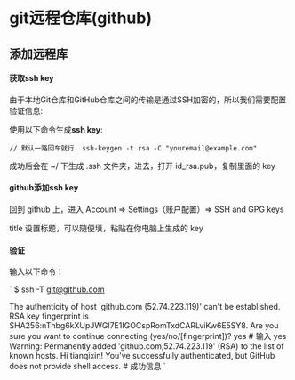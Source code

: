 # git远程仓库(github)

## 添加远程库

#### 获取ssh key

由于本地Git仓库和GitHub仓库之间的传输是通过SSH加密的，所以我们需要配置验证信息:

使用以下命令生成**ssh key**:

`
// 默认一路回车就行.
ssh-keygen -t rsa -C "youremail@example.com"
`

成功后会在 ~/ 下生成 .ssh 文件夹，进去，打开 id_rsa.pub，复制里面的 key

#### github添加ssh key

回到 github 上，进入 Account => Settings（账户配置）=> SSH and GPG keys

title 设置标题，可以随便填，粘贴在你电脑上生成的 key

#### 验证

输入以下命令：

`
$ ssh -T git@github.com

The authenticity of host 'github.com (52.74.223.119)' can't be established.
RSA key fingerprint is SHA256:nThbg6kXUpJWGl7E1IGOCspRomTxdCARLviKw6E5SY8.
Are you sure you want to continue connecting (yes/no/[fingerprint])? yes                   # 输入 yes
Warning: Permanently added 'github.com,52.74.223.119' (RSA) to the list of known hosts.
Hi tianqixin! You've successfully authenticated, but GitHub does not provide shell access. # 成功信息
`